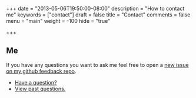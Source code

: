 +++
date = "2013-05-06T19:50:00-08:00"
description = "How to contact me"
keywords = ["contact"]
draft = false
title = "Contact"
comments = false
menu = "main"
weight = -100
hide = "true"

+++

## Me
If you have any questions you want to ask me feel free to open a [new issue on my github feedback repo](https://github.com/derektamsen/feedback "derektamsen/feedback").

- [Have a question?](https://github.com/derektamsen/feedback/issues/new "Create New Issue in derektamsen/feedback")
- [View past questions.](https://github.com/derektamsen/feedback/issues/closed "View Closed Issues in derektamsen/feedback")
